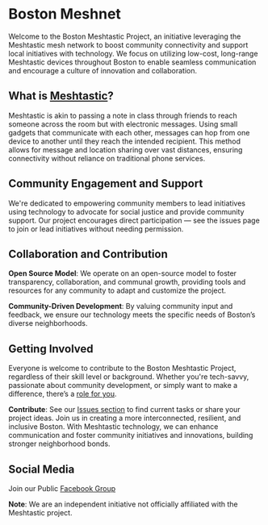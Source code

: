 # **Boston Meshnet**

Welcome to the Boston Meshtastic Project, an initiative leveraging the Meshtastic mesh network to boost community connectivity and support local initiatives with technology. We focus on utilizing low-cost, long-range Meshtastic devices throughout Boston to enable seamless communication and encourage a culture of innovation and collaboration.

## **What is [Meshtastic](https://meshtastic.org/)?**

Meshtastic is akin to passing a note in class through friends to reach someone across the room but with electronic messages. Using small gadgets that communicate with each other, messages can hop from one device to another until they reach the intended recipient. This method allows for message and location sharing over vast distances, ensuring connectivity without reliance on traditional phone services.

## **Community Engagement and Support**

We're dedicated to empowering community members to lead initiatives using technology to advocate for social justice and provide community support. Our project encourages direct participation — see the issues page to join or lead initiatives without needing permission.

## **Collaboration and Contribution**

 **Open Source Model**: We operate on an open-source model to foster transparency, collaboration, and communal growth, providing tools and resources for any community to adapt and customize the project.

 **Community-Driven Development**: By valuing community input and feedback, we ensure our technology meets the specific needs of Boston’s diverse neighborhoods.

## **Getting Involved**
Everyone is welcome to contribute to the Boston Meshtastic Project, regardless of their skill level or background. Whether you're tech-savvy, passionate about community development, or simply want to make a difference, there’s a [role for you](https://github.com/Darachnid/Boston-Meshtastic/issues).

 **Contribute**: See our [Issues section](https://github.com/Darachnid/Boston-Meshtastic/issues) to find current tasks or share your project ideas.
Join us in creating a more interconnected, resilient, and inclusive Boston. With Meshtastic technology, we can enhance communication and foster community initiatives and innovations, building stronger neighborhood bonds.

## Social Media
Join our Public [Facebook Group](https://www.facebook.com/groups/376287875353461/)

**Note**: We are an independent initiative not officially affiliated with the Meshtastic project.
